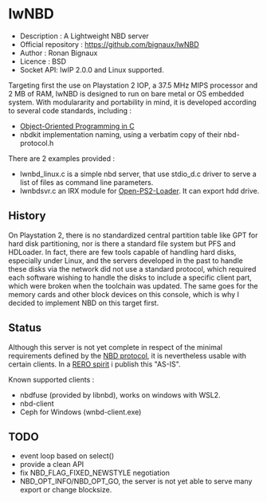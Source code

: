 # lwNBD

*   Description : A Lightweight NBD server
*   Official repository : <https://github.com/bignaux/lwNBD>
*   Author : Ronan Bignaux
*   Licence : BSD
*   Socket API: lwIP 2.0.0 and Linux supported.

Targeting first the use on Playstation 2 IOP, a 37.5 MHz MIPS processor
and 2 MB of RAM, lwNBD is designed to run on bare metal or OS embedded system.
With modulararity and portability in mind, it is developed according to several
code standards, including :

*   [Object-Oriented Programming in C](https://github.com/QuantumLeaps/OOP-in-C/)
*   nbdkit implementation naming, using a verbatim copy of their nbd-protocol.h

There are 2 examples provided :

*   lwnbd_linux.c is a simple nbd server, that use stdio_d.c driver to
    serve a list of files as command line parameters.
*   lwnbdsvr.c an IRX module for [Open-PS2-Loader](https://github.com/ps2homebrew/Open-PS2-Loader).
    It can export hdd drive.

## History

On Playstation 2, there is no standardized central partition table like GPT for
hard disk partitioning, nor is there a standard file system but PFS and
HDLoader. In fact, there are few tools capable of handling hard disks,
especially under Linux, and the servers developed in the past to handle these
disks via the network did not use a standard protocol, which required each
software wishing to handle the disks to include a specific client part,
which were broken when the toolchain was updated. The same goes for the memory
cards and other block devices on this console, which is why I decided to
implement NBD on this target first.

## Status

Although this server is not yet complete in respect of the minimal requirements
defined by the [NBD protocol](https://github.com/NetworkBlockDevice/nbd/blob/master/doc/proto.md#baseline),
it is nevertheless usable with certain clients. In a [RERO spirit](https://en.wikipedia.org/wiki/Release_early,_release_often)
i publish this "AS-IS".

Known supported clients :

*   nbdfuse (provided by libnbd), works on windows with WSL2.
*   nbd-client
*   Ceph for Windows (wnbd-client.exe)

## TODO

*   event loop based on select()
*   provide a clean API
*   fix NBD_FLAG_FIXED_NEWSTYLE negotiation
*   NBD_OPT_INFO/NBD_OPT_GO, the server is not yet able to serve many export or change blocksize.

